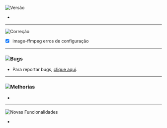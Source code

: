 ![Versão](https://img.shields.io/badge/version-1.0.3.3-orange)

-
---
![Correção](https://img.shields.io/badge/status-correção-brightgreen)

- [x] image-ffmpeg erros de configuração
---
### ![Bugs](https://img.shields.io/badge/status-bugs-red)
- Para reportar bugs, [clique aqui](https://github.com/PauloCesar-dev404/M3u8_Analyzer/issues).
---
### ![Melhorias](https://img.shields.io/badge/status-melhorias-yellow)
- 
---
![Novas Funcionalidades](https://img.shields.io/badge/status-novas_funcionalidades-blue)

- 